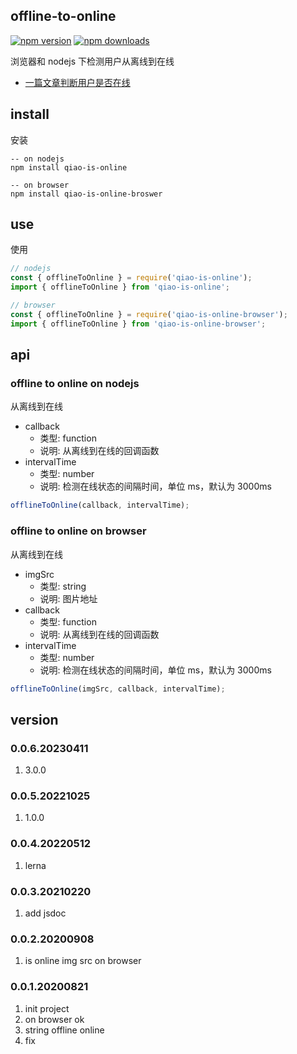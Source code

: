 ## offline-to-online

[![npm version](https://img.shields.io/npm/v/offline-to-online.svg?style=flat-square)](https://www.npmjs.org/package/offline-to-online)
[![npm downloads](https://img.shields.io/npm/dm/offline-to-online.svg?style=flat-square)](https://npm-stat.com/charts.html?package=offline-to-online)

浏览器和 nodejs 下检测用户从离线到在线

- [一篇文章判断用户是否在线](https://blog.insistime.com/is-online)

## install

安装

```shell
-- on nodejs
npm install qiao-is-online

-- on browser
npm install qiao-is-online-broswer
```

## use

使用

```javascript
// nodejs
const { offlineToOnline } = require('qiao-is-online');
import { offlineToOnline } from 'qiao-is-online';

// browser
const { offlineToOnline } = require('qiao-is-online-browser');
import { offlineToOnline } from 'qiao-is-online-browser';
```

## api

### offline to online on nodejs

从离线到在线

- callback
  - 类型: function
  - 说明: 从离线到在线的回调函数
- intervalTime
  - 类型: number
  - 说明: 检测在线状态的间隔时间，单位 ms，默认为 3000ms

```javascript
offlineToOnline(callback, intervalTime);
```

### offline to online on browser

从离线到在线

- imgSrc
  - 类型: string
  - 说明: 图片地址
- callback
  - 类型: function
  - 说明: 从离线到在线的回调函数
- intervalTime
  - 类型: number
  - 说明: 检测在线状态的间隔时间，单位 ms，默认为 3000ms

```javascript
offlineToOnline(imgSrc, callback, intervalTime);
```

## version

### 0.0.6.20230411

1. 3.0.0

### 0.0.5.20221025

1. 1.0.0

### 0.0.4.20220512

1. lerna

### 0.0.3.20210220

1. add jsdoc

### 0.0.2.20200908

1. is online img src on browser

### 0.0.1.20200821

1. init project
2. on browser ok
3. string offline online
4. fix
